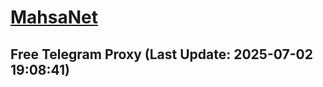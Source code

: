 
# [MahsaNet](https://t.me/mahsa_net)
## Free Telegram Proxy (Last Update: 2025-07-02 19:08:41)

    